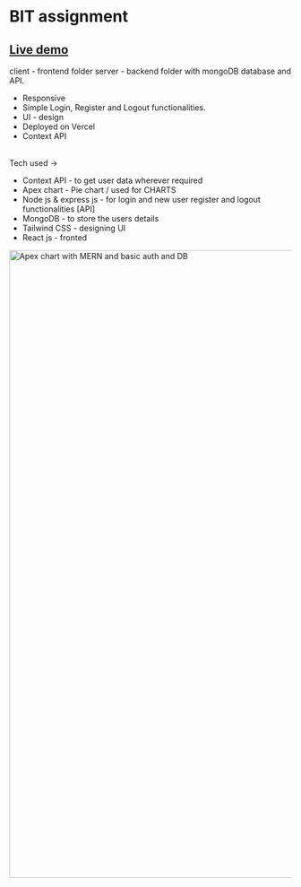 # BIT assignment 

<h2><a href="https://assignment-bit.vercel.app">Live demo </a></h2> 

client - frontend folder
server - backend folder with  mongoDB database and API.
<br/>

- Responsive
- Simple Login, Register and Logout functionalities.
- UI - design
- Deployed on Vercel
- Context API

<br/>
Tech used → 

- Context API - to get user data wherever required
- Apex chart - Pie chart / used for CHARTS
- Node js & express js - for login and new user register and logout functionalities [API]
- MongoDB - to store the users details
- Tailwind CSS - designing UI
- React js - fronted


<img width="1120" alt="Apex chart with MERN and basic auth and DB" src="https://github.com/Githubak2002/Assignment--bit/assets/109411443/c6e42c62-eec5-4eca-aec7-40a5948ac36f">


